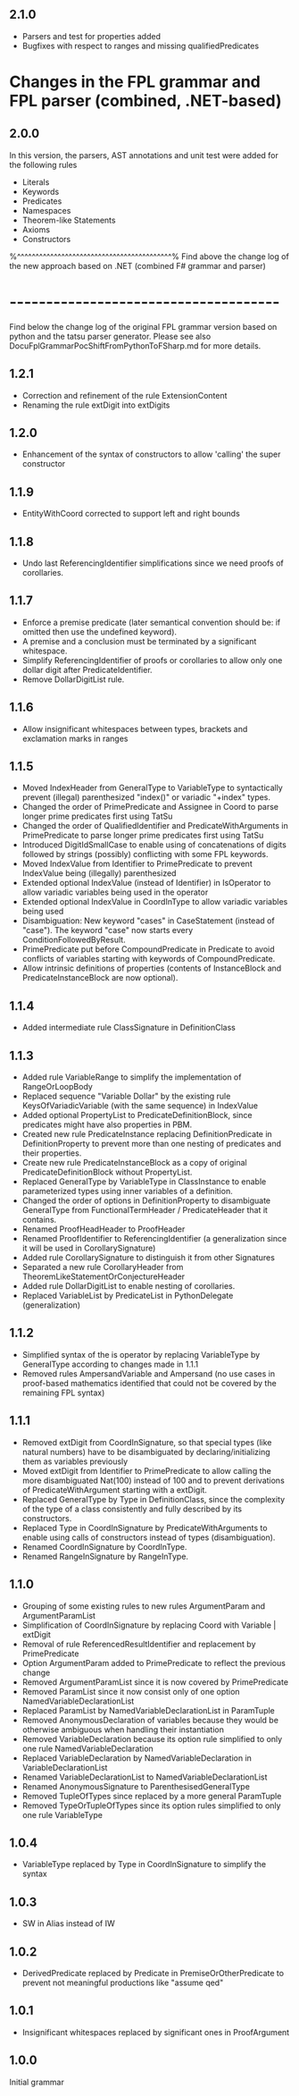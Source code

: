 ﻿## 2.1.0
* Parsers and test for properties added
* Bugfixes with respect to ranges and missing qualifiedPredicates 

# Changes in the FPL grammar and FPL parser (combined, .NET-based)

## 2.0.0
In this version, the parsers, AST annotations and unit test were added for the following rules
* Literals 
* Keywords
* Predicates
* Namespaces
* Theorem-like Statements
* Axioms
* Constructors

%^^^^^^^^^^^^^^^^^^^^^^^^^^^^^^^^^^^^^^^^^^%
Find above the change log of the new approach 
based on .NET (combined F# grammar and parser) 
# -------------------------------------
Find below the change log of the original FPL grammar version based on python and the tatsu parser generator.
Please see also DocuFplGrammarPocShiftFromPythonToFSharp.md for more details.

## 1.2.1
* Correction and refinement of the rule ExtensionContent 
* Renaming the rule extDigit into extDigits
## 1.2.0
* Enhancement of the syntax of constructors to allow 'calling' the super constructor 
## 1.1.9
* EntityWithCoord corrected to support left and right bounds
## 1.1.8
* Undo last ReferencingIdentifier simplifications since we need proofs of corollaries.
## 1.1.7
* Enforce a premise predicate (later semantical convention should be: if omitted then use the undefined keyword).
* A premise and a conclusion must be terminated by a significant whitespace.
* Simplify ReferencingIdentifier of proofs or corollaries to allow only one dollar digit after PredicateIdentifier.
* Remove DollarDigitList rule.
## 1.1.6
* Allow insignificant whitespaces between types, brackets and exclamation marks in ranges
## 1.1.5
* Moved IndexHeader from GeneralType to VariableType to syntactically prevent (illegal) parenthesized "index()" or variadic "+index" types.
* Changed the order of PrimePredicate and Assignee in Coord to parse longer prime predicates first using TatSu
* Changed the order of QualifiedIdentifier and PredicateWithArguments in PrimePredicate to parse longer prime predicates first using TatSu
* Introduced DigitIdSmallCase to enable using of concatenations of digits followed by strings (possibly) conflicting with some FPL keywords.
* Moved IndexValue from Identifier to PrimePredicate to prevent IndexValue being (illegally) parenthesized
* Extended optional IndexValue (instead of Identifier) in IsOperator to allow variadic variables being used in the operator
* Extended optional IndexValue in CoordInType to allow  variadic variables being used
* Disambiguation: New keyword "cases" in CaseStatement (instead of "case"). The keyword "case" now starts every ConditionFollowedByResult.
* PrimePredicate put before CompoundPredicate in Predicate to avoid conflicts of variables starting with keywords of CompoundPredicate.
* Allow intrinsic definitions of properties (contents of InstanceBlock and PredicateInstanceBlock are now optional).
## 1.1.4
* Added intermediate rule ClassSignature in DefinitionClass
## 1.1.3
* Added rule VariableRange to simplify the implementation of RangeOrLoopBody
* Replaced sequence "Variable Dollar" by the existing rule KeysOfVariadicVariable (with the same sequence) in IndexValue
* Added optional PropertyList to PredicateDefinitionBlock, since predicates might have also properties in PBM.
* Created new rule PredicateInstance replacing DefinitionPredicate in DefinitionProperty to prevent more than one nesting of predicates and their properties.
* Create new rule PredicateInstanceBlock as a copy of original PredicateDefinitionBlock without PropertyList.
* Replaced GeneralType by VariableType in ClassInstance to enable parameterized types using inner variables of a definition.
* Changed the order of options in DefinitionProperty to disambiguate GeneralType from FunctionalTermHeader / PredicateHeader that it contains. 
* Renamed ProofHeadHeader to ProofHeader
* Renamed ProofIdentifier to ReferencingIdentifier (a generalization since it will be used in CorollarySignature)
* Added rule CorollarySignature to distinguish it from other Signatures
* Separated a new rule CorollaryHeader from TheoremLikeStatementOrConjectureHeader
* Added rule DollarDigitList to enable nesting of corollaries.
* Replaced VariableList by PredicateList in PythonDelegate (generalization)
## 1.1.2
* Simplified syntax of the is operator by replacing VariableType by GeneralType according to changes made in 1.1.1
* Removed rules AmpersandVariable and Ampersand (no use cases in proof-based mathematics identified that could not be covered by the remaining FPL syntax)
## 1.1.1
* Removed extDigit from CoordInSignature, so that special types (like natural numbers) have to be disambiguated by declaring/initializing them as variables previously
* Moved extDigit from Identifier to PrimePredicate to allow calling the more disambiguated Nat(100) instead of 100 and to prevent derivations of PredicateWithArgument starting with a extDigit. 
* Replaced GeneralType by Type in DefinitionClass, since the complexity of the type of a class consistently and fully described by its constructors.
* Replaced Type in CoordInSignature by PredicateWithArguments to enable using calls of constructors instead of types (disambiguation).
* Renamed CoordInSignature by CoordInType.
* Renamed RangeInSignature by RangeInType.
## 1.1.0
* Grouping of some existing rules to new rules ArgumentParam and ArgumentParamList
* Simplification of CoordInSignature by replacing Coord with Variable | extDigit
* Removal of rule ReferencedResultIdentifier and replacement by PrimePredicate
* Option ArgumentParam added to PrimePredicate to reflect the previous change
* Removed ArgumentParamList since it is now covered by PrimePredicate
* Removed ParamList since it now consist only of one option NamedVariableDeclarationList
* Replaced ParamList by NamedVariableDeclarationList in ParamTuple
* Removed AnonymousDeclaration of variables because they would be otherwise ambiguous when handling their instantiation
* Removed VariableDeclaration because its option rule simplified to only one rule NamedVariableDeclaration
* Replaced VariableDeclaration by NamedVariableDeclaration in VariableDeclarationList
* Renamed VariableDeclarationList to NamedVariableDeclarationList
* Renamed AnonymousSignature to ParenthesisedGeneralType
* Removed TupleOfTypes since replaced by a more general ParamTuple
* Removed TypeOrTupleOfTypes since its option rules simplified to only one rule VariableType
## 1.0.4
* VariableType replaced by Type in CoordInSignature to simplify the syntax
## 1.0.3
* SW in Alias instead of IW
## 1.0.2
* DerivedPredicate replaced by Predicate in PremiseOrOtherPredicate to prevent not meaningful productions like "assume qed"
## 1.0.1
* Insignificant whitespaces replaced by significant ones in ProofArgument
## 1.0.0 
Initial grammar
